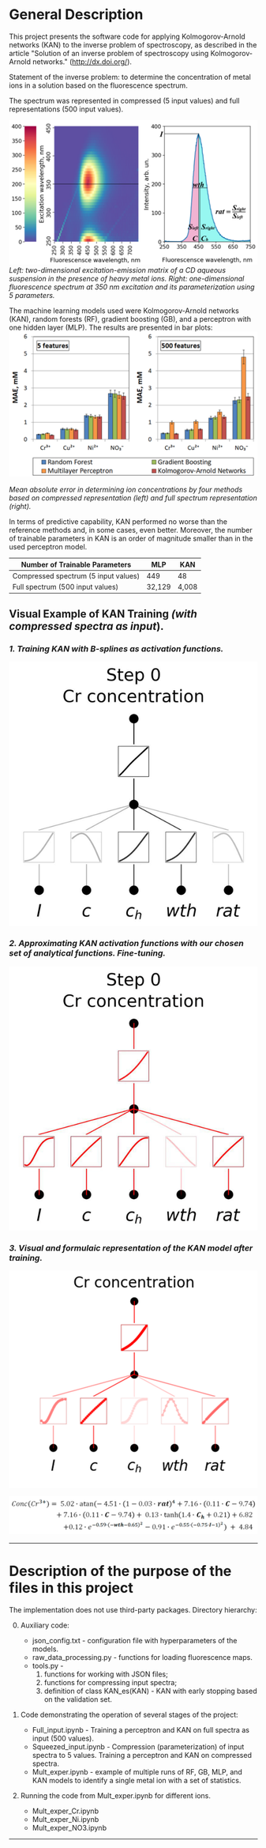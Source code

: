 # General Description
This project presents the software code for applying Kolmogorov-Arnold networks (KAN) to the inverse problem of spectroscopy, as described in the article "Solution of an inverse problem of spectroscopy using Kolmogorov-Arnold networks." (http://dx.doi.org/).

Statement of the inverse problem: to determine the concentration of metal ions in a solution based on the fluorescence spectrum.

The spectrum was represented in compressed (5 input values) and full representations (500 input values).

![](/pictures/pic1.png)
*Left: two-dimensional excitation-emission matrix of a CD aqueous suspension in the presence of heavy metal ions. 
Right: one-dimensional fluorescence spectrum at 350 nm excitation and its parameterization using 5 parameters.*

The machine learning models used were Kolmogorov-Arnold networks (KAN), random forests (RF), gradient boosting (GB), and a perceptron with one hidden layer (MLP). The results are presented in bar plots:
![](/pictures/pic2.png)

*Mean absolute error in determining ion concentrations by four methods based on compressed representation (left) and full spectrum representation (right).*

In terms of predictive capability, KAN performed no worse than the reference methods and, in some cases, even better. Moreover, the number of trainable parameters in KAN is an order of magnitude smaller than in the used perceptron model.

| Number of Trainable Parameters | MLP | KAN |
|--------------------------------|-----|-----|
| Compressed spectrum (5 input values) | 449 | 48 |
| Full spectrum (500 input values) | 32,129 | 4,008 |

## Visual Example of KAN Training *(with compressed spectra as input*).

### *1. Training KAN with B-splines as activation functions.*

![](/pictures/gif1.gif)

### *2. Approximating KAN activation functions with our chosen set of analytical functions. Fine-tuning.*

![](/pictures/gif2.gif)

### *3. Visual and formulaic representation of the KAN model after training.*

![](/pictures/pic3.png)

![](/pictures/pic4.png)

---
# Description of the purpose of the files in this project
The implementation does not use third-party packages. 
Directory hierarchy: 

0) Auxiliary code:
    * json_config.txt - configuration file with hyperparameters of the models.
    * raw_data_processing.py - functions for loading fluorescence maps.
    * tools.py - 
        1. functions for working with JSON files; 
        2. functions for compressing input spectra;
        3. definition of class KAN_es(KAN) - KAN with early stopping based on the validation set.

1) Code demonstrating the operation of several stages of the project:
    * Full_input.ipynb - Training a perceptron and KAN on full spectra as input (500 values).
    * Squeezed_input.ipynb - Compression (parameterization) of input spectra to 5 values. Training a perceptron and KAN on compressed spectra.
    * Mult_exper.ipynb - example of multiple runs of RF, GB, MLP, and KAN models to identify a single metal ion with a set of statistics.

2) Running the code from Mult_exper.ipynb for different ions.
    * Mult_exper_Cr.ipynb
    * Mult_exper_Ni.ipynb
    * Mult_exper_NO3.ipynb
---